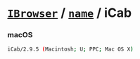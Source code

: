 # [`IBrowser`](/api/ua-parser-js/get-browser.md) / [`name`](../name.md) / iCab

### macOS

```sh
iCab/2.9.5 (Macintosh; U; PPC; Mac OS X)
```